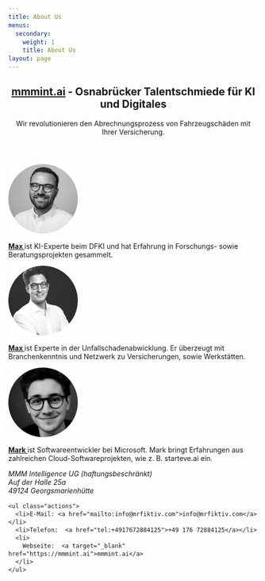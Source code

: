 ```yaml
---
title: About Us
menus:
  secondary:
    weight: 1
    title: About Us
layout: page
---
```


<header>
  <h2>
    <a target="_blank" href="https://mmmint.ai"> mmmint.ai</a> - Osnabrücker Talentschmiede für KI und Digitales
  </h2>
  <p>
    Wir revolutionieren den Abrechnungsprozess von Fahrzeugschäden mit Ihrer
    Versicherung.
  </p>
</header>
<section id="intro" class="container">
  <div class="row">
    <div class="col-4 col-12-medium">
      <section class="first">
        <img src="/images/maxl.jpg" style="height: 10em" />
        <p>
          <a
            href="mailto:max.leimkuehler@mrfitkiv.com?subject=Kontakt über Webseite"
          >
            <strong>Max </strong>
          </a>
          ist KI-Experte beim DFKI und hat Erfahrung in Forschungs- sowie
          Beratungsprojekten gesammelt.
        </p>
      </section>
    </div>
    <div class="col-4 col-12-medium">
      <section class="middle">
        <img src="/images/maxs.jpg" style="height: 10em" />
        <p>
          <a href="mailto:max.stein@mrfitkiv.com?subject=Kontakt über Webseite">
            <strong>Max </strong>
          </a>
          ist Experte in der Unfallschadenabwicklung. Er überzeugt mit
          Branchenkenntnis und Netzwerk zu Versicherungen, sowie Werkstätten. 
        </p>
      </section>
    </div>
    <div class="col-4 col-12-medium">
      <section class="last">
        <img src="/images/markw.jpg" style="height: 10em" />
        <p>
          <a
            href="mailto:mark.warneke@mrfitkiv.com?subject=Kontakt über Webseite"
          >
            <strong>Mark </strong>
          </a>
          ist Softwareentwickler bei Microsoft. Mark bringt Erfahrungen aus
          zahlreichen Cloud-Softwareprojekten, wie z. B. starteve.ai ein.
        </p>
      </section>
    </div>
  </div>
  <footer>
    <address>
      MMM Intelligence UG (haftungsbeschränkt)<br />
      Auf der Halle 25a <br />
      49124 Georgsmarienhütte
    </address>

    <ul class="actions">
      <li>E-Mail: <a href="mailto:info@mrfiktiv.com">info@mrfiktiv.com</a></li>
      <li>Telefon:  <a href="tel:+4917672884125">+49 176 72884125</a></li>
      <li>
        Webseite:  <a target="_blank" href="https://mmmint.ai">mmmint.ai</a>
      </li>
    </ul>

  </footer>
</section>
